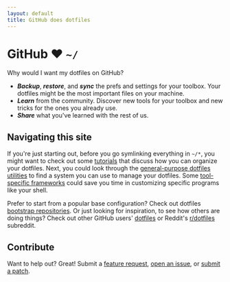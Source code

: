 ```yaml
---
layout: default
title: GitHub does dotfiles
---
```


# GitHub ❤ `~/`

Why would I want my dotfiles on GitHub?

* **_Backup_**, **_restore_**, and **_sync_** the prefs and settings for your
toolbox. Your dotfiles might be the most important files on your machine.
* **_Learn_** from the community. Discover new tools for your toolbox and new
tricks for the ones you already use.
* **_Share_** what you've learned with the rest of us.

## Navigating this site

If you're just starting out, before you go symlinking everything in `~/*`, you
might want to check out some [tutorials](/tutorials/) that discuss how you can
organize your dotfiles. Next, you could look through the [general-purpose
dotfiles utilities](/utilities/) to find a system you can use to manage your
dotfiles. Some [tool-specific frameworks](/frameworks/) could save you time in
customizing specific programs like your shell.

Prefer to start from a popular base configuration? Check out dotfiles
[bootstrap repositories](/bootstrap/). Or just looking for inspiration, to see
how others are doing things? Check out other GitHub users'
[dotfiles](/inspiration/) or Reddit's [r/dotfiles](https://reddit.com/r/dotfiles)
subreddit.

## Contribute

Want to help out? Great! Submit a [feature request](https://github.com/dotfiles/dotfiles.github.com/issues), [open an issue](https://github.com/dotfiles/dotfiles.github.com/issues), or [submit a patch](https://github.com/dotfiles/dotfiles.github.com).
